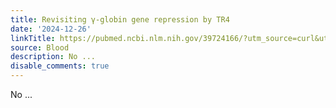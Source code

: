 ```yaml
---
title: Revisiting γ-globin gene repression by TR4
date: '2024-12-26'
linkTitle: https://pubmed.ncbi.nlm.nih.gov/39724166/?utm_source=curl&utm_medium=rss&utm_campaign=journals&utm_content=7603509&fc=None&ff=20241227170547&v=2.18.0.post9+e462414
source: Blood
description: No ...
disable_comments: true
---
```

No ...